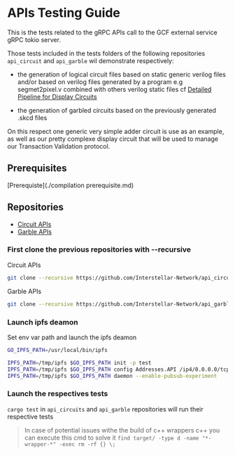 # APIs Testing Guide

This is the tests related to the gRPC APIs call to the GCF external service gRPC tokio server.


Those tests included in the tests folders of the following repositories `api_circuit` and `api_garble` wil demonstrate respectively:

- the generation of logical circuit files based on static generic verilog files and/or based on verilog files generated by a program e.g segmet2pixel.v combined with others verilog static files
cf [Detailed Pipeline for Display Circuits](./GCF_pipeline_detailed.md)

- the generation of garbled circuits based on the previously generated .skcd files

On this respect one generic very simple adder circuit is use as an example, as well as our pretty complexe display circuit that will be used to manage our Transaction Validation protocol.


## Prerequisites
 [Prerequiste](./compilation prerequisite.md)

## Repositories

- [Circuit APIs](https://github.com/Interstellar-Network/api_circuits)
- [Garble APIs](https://github.com/Interstellar-Network/api_garble)

### First clone the previous repositories with --recursive

Circuit APIs
```sh
git clone --recursive https://github.com/Interstellar-Network/api_circuits.git
```
Garble APIs
```sh
git clone --recursive https://github.com/Interstellar-Network/api_garble.git
```

### Launch ipfs deamon
Set env var path and launch the ipfs deamon
```sh
GO_IPFS_PATH=/usr/local/bin/ipfs

IPFS_PATH=/tmp/ipfs $GO_IPFS_PATH init -p test
IPFS_PATH=/tmp/ipfs $GO_IPFS_PATH config Addresses.API /ip4/0.0.0.0/tcp/5001 (to work with docker)
IPFS_PATH=/tmp/ipfs $GO_IPFS_PATH daemon --enable-pubsub-experiment
```

### Launch the respectives  tests

 `cargo test` in  `api_circuits` and `api_garble` repositories will run their respective tests

> In case of potential issues withe the build of c++ wrappers c++
you can execute this cmd to solve it `find target/ -type d -name "*-wrapper-*" -exec rm -rf {} \;`






